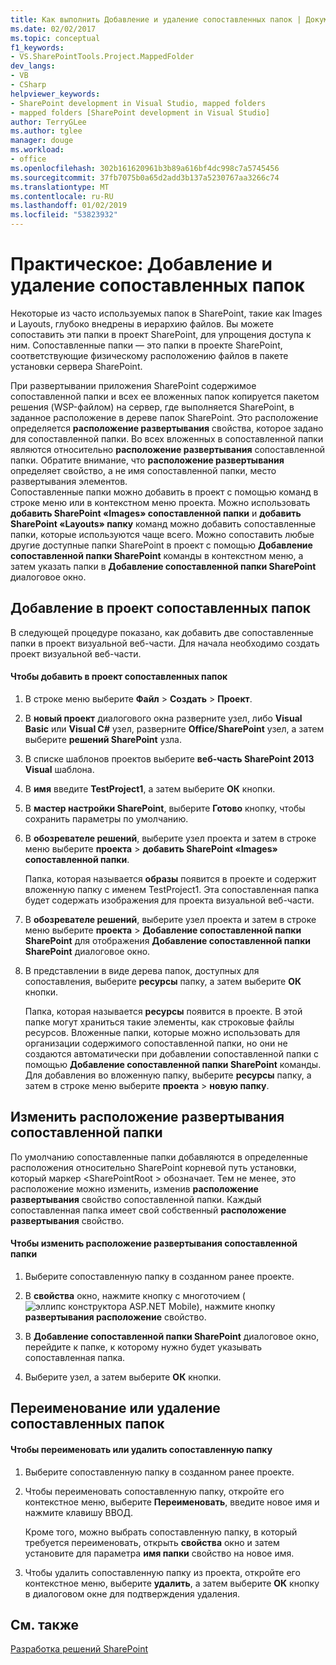 ```yaml
---
title: Как выполнить Добавление и удаление сопоставленных папок | Документация Майкрософт
ms.date: 02/02/2017
ms.topic: conceptual
f1_keywords:
- VS.SharePointTools.Project.MappedFolder
dev_langs:
- VB
- CSharp
helpviewer_keywords:
- SharePoint development in Visual Studio, mapped folders
- mapped folders [SharePoint development in Visual Studio]
author: TerryGLee
ms.author: tglee
manager: douge
ms.workload:
- office
ms.openlocfilehash: 302b161620961b3b89a616bf4dc998c7a5745456
ms.sourcegitcommit: 37fb7075b0a65d2add3b137a5230767aa3266c74
ms.translationtype: MT
ms.contentlocale: ru-RU
ms.lasthandoff: 01/02/2019
ms.locfileid: "53823932"
---
```

# <a name="how-to-add-and-remove-mapped-folders"></a>Практическое: Добавление и удаление сопоставленных папок
  Некоторые из часто используемых папок в SharePoint, такие как Images и Layouts, глубоко внедрены в иерархию файлов. Вы можете сопоставить эти папки в проект SharePoint, для упрощения доступа к ним. Сопоставленные папки — это папки в проекте SharePoint, соответствующие физическому расположению файлов в пакете установки сервера SharePoint.  
  
 При развертывании приложения SharePoint содержимое сопоставленной папки и всех ее вложенных папок копируется пакетом решения (WSP-файлом) на сервер, где выполняется SharePoint, в заданное расположение в дереве папок SharePoint. Это расположение определяется **расположение развертывания** свойства, которое задано для сопоставленной папки. Во всех вложенных в сопоставленной папки являются относительно **расположение развертывания** сопоставленной папки. Обратите внимание, что **расположение развертывания** определяет свойство, а не имя сопоставленной папки, место развертывания элементов.  
 Сопоставленные папки можно добавить в проект с помощью команд в строке меню или в контекстном меню проекта. Можно использовать **добавить SharePoint «Images» сопоставленной папки** и **добавить SharePoint «Layouts» папку** команд можно добавить сопоставленные папки, которые используются чаще всего. Можно сопоставить любые другие доступные папки SharePoint в проект с помощью **Добавление сопоставленной папки SharePoint** команды в контекстном меню, а затем указать папки в **Добавление сопоставленной папки SharePoint** диалоговое окно.  
  
## <a name="add-mapped-folders-to-a-project"></a>Добавление в проект сопоставленных папок  
 В следующей процедуре показано, как добавить две сопоставленные папки в проект визуальной веб-части. Для начала необходимо создать проект визуальной веб-части.  
  
#### <a name="to-add-mapped-folders-to-a-project"></a>Чтобы добавить в проект сопоставленных папок  
  
1.  В строке меню выберите **Файл** > **Создать** > **Проект**.  
  
2.  В **новый проект** диалогового окна разверните узел, либо **Visual Basic** или **Visual C#**  узел, разверните **Office/SharePoint** узел, а затем выберите **решений SharePoint** узла.  
  
3.  В списке шаблонов проектов выберите **веб-часть SharePoint 2013 Visual** шаблона.  
  
4.  В **имя** введите **TestProject1**, а затем выберите **ОК** кнопки.  
  
5.  В **мастер настройки SharePoint**, выберите **Готово** кнопку, чтобы сохранить параметры по умолчанию.  
  
6.  В **обозревателе решений**, выберите узел проекта и затем в строке меню выберите **проекта** > **добавить SharePoint «Images» сопоставленной папки**.  
  
     Папка, которая называется **образы** появится в проекте и содержит вложенную папку с именем TestProject1. Эта сопоставленная папка будет содержать изображения для проекта визуальной веб-части.  
  
7.  В **обозревателе решений**, выберите узел проекта и затем в строке меню выберите **проекта** > **Добавление сопоставленной папки SharePoint** для отображения  **Добавление сопоставленной папки SharePoint** диалоговое окно.  
  
8.  В представлении в виде дерева папок, доступных для сопоставления, выберите **ресурсы** папку, а затем выберите **ОК** кнопки.  
  
     Папка, которая называется **ресурсы** появится в проекте. В этой папке могут храниться такие элементы, как строковые файлы ресурсов. Вложенные папки, которые можно использовать для организации содержимого сопоставленной папки, но они не создаются автоматически при добавлении сопоставленной папки с помощью **Добавление сопоставленной папки SharePoint** команды. Для добавления во вложенную папку, выберите **ресурсы** папку, а затем в строке меню выберите **проекта** > **новую папку**.  
  
## <a name="change-the-deployment-location-of-a-mapped-folder"></a>Изменить расположение развертывания сопоставленной папки  
 По умолчанию сопоставленные папки добавляются в определенные расположения относительно SharePoint корневой путь установки, который маркер \<SharePointRoot > обозначает. Тем не менее, это расположение можно изменить, изменив **расположение развертывания** свойство сопоставленной папки. Каждый сопоставленная папка имеет свой собственный **расположение развертывания** свойство.  
  
#### <a name="to-change-the-deployment-location-of-a-mapped-folder"></a>Чтобы изменить расположение развертывания сопоставленной папки  
  
1.  Выберите сопоставленную папку в созданном ранее проекте.  
  
2.  В **свойства** окно, нажмите кнопку с многоточием (![эллипс конструктора ASP.NET Mobile](../sharepoint/media/mwellipsis.gif "эллипс конструктора ASP.NET Mobile")), нажмите кнопку **развертывания расположение** свойство.  
  
3.  В **Добавление сопоставленной папки SharePoint** диалоговое окно, перейдите к папке, к которому нужно будет указывать сопоставленная папка.  
  
4.  Выберите узел, а затем выберите **ОК** кнопки.  
  
## <a name="rename-or-remove-mapped-folders"></a>Переименование или удаление сопоставленных папок  
  
#### <a name="to-rename-or-remove-a-mapped-folder"></a>Чтобы переименовать или удалить сопоставленную папку  
  
1.  Выберите сопоставленную папку в созданном ранее проекте.  
  
2.  Чтобы переименовать сопоставленную папку, откройте его контекстное меню, выберите **Переименовать**, введите новое имя и нажмите клавишу ВВОД.  
  
     Кроме того, можно выбрать сопоставленную папку, в который требуется переименовать, открыть **свойства** окно и затем установите для параметра **имя папки** свойство на новое имя.  
  
3.  Чтобы удалить сопоставленную папку из проекта, откройте его контекстное меню, выберите **удалить**, а затем выберите **ОК** кнопку в диалоговом окне для подтверждения удаления.  
  
## <a name="see-also"></a>См. также
 [Разработка решений SharePoint](../sharepoint/developing-sharepoint-solutions.md)  
